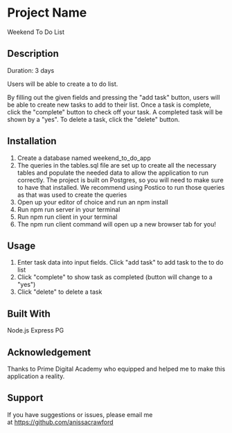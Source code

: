 # Project Name

Weekend To Do List 

## Description
Duration: 3 days 

Users will be able to create a to do list. 

By filling out the given fields and pressing the "add task" button, users will be able to create new tasks to add to their list. Once a task is complete, click the "complete" button to check off your task. A completed task will be shown by a "yes". To delete a task, click the "delete" button. 

## Installation
1. Create a database named weekend_to_do_app
2. The queries in the tables.sql file are set up to create all the necessary tables and populate the needed data to allow the application to run correctly. The project is built on Postgres, so you will need to make sure to have that installed. We recommend using Postico to run those queries as that was used to create the queries
3. Open up your editor of choice and run an npm install
4. Run npm run server in your terminal
5. Run npm run client in your terminal
6. The npm run client command will open up a new browser tab for you!

## Usage 
1. Enter task data into input fields. Click "add task" to add task to the to do list
2. Click "complete" to show task as completed (button will change to a "yes")
3. Click "delete" to delete a task 

## Built With
Node.js
Express
PG 

## Acknowledgement
Thanks to Prime Digital Academy who equipped and helped me to make this application a reality. 

## Support
If you have suggestions or issues, please email me at https://github.com/anissacrawford
